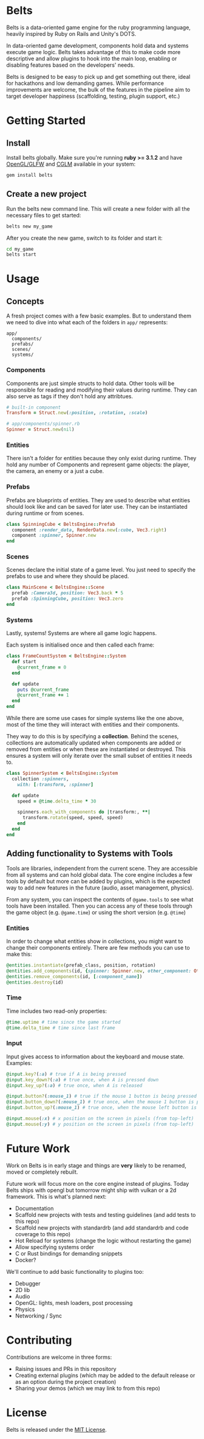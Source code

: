 # Belts

[//]: # (Add badges here. Gem version, Github Actions build passing and CodeClimate)

Belts is a data-oriented game engine for the ruby programming language, heavily inspired by Ruby on Rails and Unity's DOTS.

In data-oriented game development, components hold data and systems execute game logic. Belts takes advantage of this to make code more descriptive and allow plugins to hook into the main loop, enabling or disabling features based on the developers' needs.

Belts is designed to be easy to pick up and get something out there, ideal for hackathons and low demanding games. While performance improvements are welcome, the bulk of the features in the pipeline aim to target developer happiness (scaffolding, testing, plugin support, etc.)

# Getting Started
## Install
Install belts globally. Make sure you're running **ruby >= 3.1.2** and have [OpenGL/GLFW](https://www.glfw.org/) and [CGLM](https://github.com/recp/cglm) available in your system:
```bash
gem install belts
```

## Create a new project
Run the belts new command line. This will create a new folder with all the necessary files to get started:
```bash
belts new my_game
```

After you create the new game, switch to its folder and start it:
```bash
cd my_game
belts start
```

[//]: # (Add gif of the demo scene)

# Usage
## Concepts
A fresh project comes with a few basic examples. But to understand them we need to dive into what each of the folders in `app/` represents:

```
app/
  components/
  prefabs/
  scenes/
  systems/
```

### Components
Components are just simple structs to hold data. Other tools will be responsible for reading and modifying their values during runtime. They can also serve as tags if they don't hold any attribtues.
```ruby
# built-in component
Transform = Struct.new(:position, :rotation, :scale)

# app/components/spinner.rb
Spinner = Struct.new(nil)
```

### Entities
There isn't a folder for entities because they only exist during runtime. They hold any number of Components and represent game objects: the player, the camera, an enemy or a just a cube.

### Prefabs
Prefabs are blueprints of entities. They are used to describe what entities should look like and can be saved for later use. They can be instantiated during runtime or from scenes.
```ruby
class SpinningCube < BeltsEngine::Prefab
  component :render_data, RenderData.new(:cube, Vec3.right)
  component :spinner, Spinner.new
end
```

### Scenes
Scenes declare the initial state of a game level. You just need to specify the prefabs to use and where they should be placed.
```ruby
class MainScene < BeltsEngine::Scene
  prefab :Camera3d, position: Vec3.back * 5
  prefab :SpinningCube, position: Vec3.zero
end
```

### Systems
Lastly, systems! Systems are where all game logic happens.

Each system is initialised once and then called each frame:
```ruby
class FrameCountSystem < BeltsEngine::System
  def start
    @current_frame = 0
  end

  def update
    puts @current_frame
    @current_frame += 1
  end
end
```

While there are some use cases for simple systems like the one above, most of the time they will interact with entities and their components.

They way to do this is by specifying a **collection**. Behind the scenes, collections are automatically updated when components are added or removed from entities or when these are instantiated or destroyed. This ensures a system will only iterate over the small subset of entities it needs to.
```ruby
class SpinnerSystem < BeltsEngine::System
  collection :spinners,
    with: [:transform, :spinner]

  def update
    speed = @time.delta_time * 30

    spinners.each_with_components do |transform:, **|
      transform.rotate(speed, speed, speed)
    end
  end
end
```

## Adding functionality to Systems with Tools
Tools are libraries, independent from the current scene. They are accessible from all systems and can hold global data. The core engine includes a few tools by default but more can be added by plugins, which is the expected way to add new features in the future (audio, asset management, physics).

From any system, you can inspect the contents of `@game.tools` to see what tools have been installed. Then you can access any of these tools through the game object (e.g. `@game.time`) or using the short version (e.g. `@time`)

### Entities
In order to change what entities show in collections, you might want to change their components entirely. There are few methods you can use to make this:
```ruby
@entities.instantiate(prefab_class, position, rotation)
@entities.add_components(id, {spinner: Spinner.new, other_component: OtherComponent.new})
@entities.remove_components(id, [:component_name])
@entities.destroy(id)
```

### Time
Time includes two read-only properties:
```ruby
@time.uptime # time since the game started
@time.delta_time # time since last frame
```

### Input
Input gives access to information about the keyboard and mouse state. Examples:
```ruby
@input.key?(:a) # true if A is being pressed
@input.key_down?(:a) # true once, when A is pressed down
@input.key_up?(:a) # true once, when A is released

@input.button?(:mouse_1) # true if the mouse 1 button is being pressed
@input.button_down?(:mouse_1) # true once, when the mouse 1 button is pressed down
@input.button_up?(:mouse_1) # true once, when the mouse left button is released

@input.mouse(:x) # x position on the screen in pixels (from top-left)
@input.mouse(:y) # y position on the screen in pixels (from top-left)
```

# Future Work
Work on Belts is in early stage and things are **very** likely to be renamed, moved or completely rebuilt.

Future work will focus more on the core engine instead of plugins. Today Belts ships with opengl but tomorrow might ship with vulkan or a 2d framework. This is what's planned next:
- Documentation
- Scaffold new projects with tests and testing guidelines (and add tests to this repo)
- Scaffold new projects with standardrb (and add standardrb and code coverage to this repo)
- Hot Reload for systems (change the logic without restarting the game)
- Allow specifying systems order
- C or Rust bindings for demanding snippets
- Docker?

We'll continue to add basic functionality to plugins too:
- Debugger
- 2D lib
- Audio
- OpenGL: lights, mesh loaders, post processing
- Physics
- Networking / Sync

# Contributing
Contributions are welcome in three forms:
- Raising issues and PRs in this repository
- Creating external plugins (which may be added to the default release or as an option during the project creation)
- Sharing your demos (which we may link to from this repo)

# License
Belts is released under the [MIT License](LICENSE.md).
